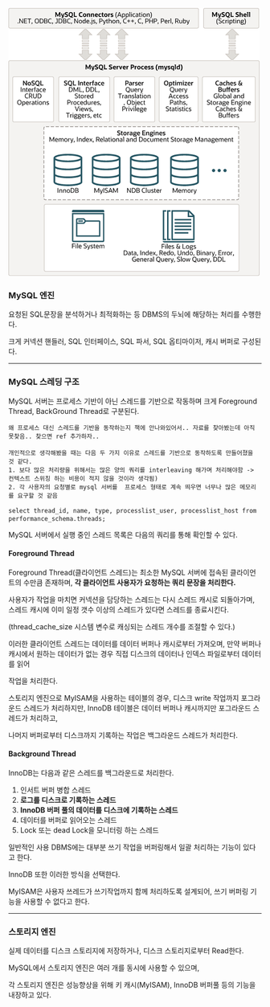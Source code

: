![아키텍처](./images/mysql-architecture.png)

### MySQL 엔진
요청된 SQL문장을 분석하거나 최적화하는 등 DBMS의 두뇌에 해당하는 처리를 수행한다.

크게 커넥션 핸들러, SQL 인터페이스, SQL 파서, SQL 옵티마이저, 캐시 버퍼로 구성된다. 

---  
### MySQL 스레딩 구조
MySQL 서버는 프로세스 기반이 아닌 스레드를 기반으로 작동하며 크게 Foreground Thread, BackGround Thread로 구분된다. 

```
왜 프로세스 대신 스레드를 기반을 동작하는지 책에 안나와있어서.. 자료를 찾아봤는데 아직 못찾음.. 찾으면 ref 추가하자..

개인적으로 생각해봤을 때는 다음 두 가지 이유로 스레드를 기반으로 동작하도록 만들어졌을 것 같다.
1. 보다 많은 처리량을 위해서는 많은 양의 쿼리를 interleaving 해가며 처리해야함 -> 컨텍스트 스위칭 하는 비용이 적지 않을 것이라 생각됨)
2. 각 사용자의 요청별로 mysql 서버를  프로세스 형태로 계속 띄우면 너무나 많은 메모리를 요구할 것 같음
```

```
select thread_id, name, type, processlist_user, processlist_host from performance_schema.threads;
```
MySQL 서버에서 실행 중인 스레드 목록은 다음의 쿼리를 통해 확인할 수 있다. 


#### Foreground Thread
Foreground Thread(클라이언트 스레드)는 최소한 MySQL 서버에 접속된 클라이언트의 수만큼 존재하며, **각 클라이언트 사용자가 요청하는 쿼리 문장을 처리한다.**

사용자가 작업을 마치면 커넥션을 담당하는 스레드는 다시 스레드 캐시로 되돌아가며, 스레드 캐시에 이미 일정 갯수 이상의 스레드가 있다면 스레드를 종료시킨다. 

(thread_cache_size 시스템 변수로 캐싱되는 스레드 개수를 조절할 수 있다.)

이러한 클라이언트 스레드는 데이터를 데이터 버퍼나 캐시로부터 가져오며, 만약 버퍼나 캐시에서 원하는 데이터가 없는 경우 직접 디스크의 데이터나 인덱스 파일로부터 데이터를 읽어

작업을 처리한다. 

스토리지 엔진으로 MyISAM을 사용하는 테이블의 경우, 디스크 write 작업까지 포그라운드 스레드가 처리하지만, InnoDB 테이블은 데이터 버퍼나 캐시까지만 포그라운드 스레드가 처리하고,

나머지 버퍼로부터 디스크까지 기록하는 작업은 백그라운드 스레드가 처리한다.

#### Background Thread
InnoDB는 다음과 같은 스레드를 백그라운드로 처리한다.
1. 인서트 버퍼 병합 스레드
2. **로그를 디스크로 기록하는 스레드**
3. **InnoDB 버퍼 풀의 데이터를 디스크에 기록하는 스레드**
4. 데이터를 버퍼로 읽어오는 스레드
5. Lock 또는 dead Lock을 모니터링 하는 스레드 

일반적인 사용 DBMS에는 대부분 쓰기 작업을 버퍼링해서 일괄 처리하는 기능이 있다고 한다.

InnoDB 또한 이러한 방식을 선택한다.

MyISAM은 사용자 쓰레드가 쓰기작업까지 함께 처리하도록 설계되어, 쓰기 버퍼링 기능을 사용할 수 없다고 한다. 

---

### 스토리지 엔진 
실제 데이터를 디스크 스토리지에 저장하거나, 디스크 스토리지로부터 Read한다.

MySQL에서 스토리지 엔진은 여러 개를 동시에 사용할 수 있으며, 

각 스토리지 엔진은 성능향상을 위해 키 캐시(MyISAM), InnoDB 버퍼풀 등의 기능을 내장하고 있다.
